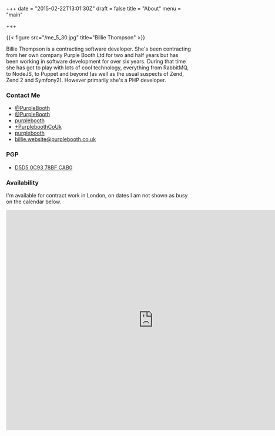 +++
date = "2015-02-22T13:01:30Z"
draft = false
title = "About"
menu  = "main"

+++

{{< figure src="/me_5_30.jpg" title="Billie Thompson" >}}

Billie Thompson is a contracting software developer. She's been contracting from her own company Purple Booth Ltd for two and half years but has been working in software development for over six years. During that time she has got to play with lots of cool technology, everything from RabbitMQ, to NodeJS, to Puppet and beyond (as well as the usual suspects of Zend, Zend 2 and Symfony2). However primarily she's a PHP developer.

### Contact Me

* [**<i class="fa fa-twitter-square"> </i>** @PurpleBooth](https://twitter.com/purplebooth)
* [**<i class="fa fa-adn"> </i>** @PurpleBooth](https://alpha.app.net/purplebooth)
* [**<i class="fa fa-linkedin-square"> </i>** purplebooth](https://uk.linkedin.com/in/purplebooth)
* [**<i class="fa fa-google-plus-square"> </i>** +PurpleboothCoUk](https://www.google.com/+PurpleboothCoUk)
* [**<i class="fa fa-github-square"> </i>** purplebooth](https://github.com/purplebooth)
* <a href='mail&#116;o&#58;bil%6Ci&#37;6&#53;&#46;&#119;ebsi%74&#101;&#64;%70&#37;75&#114;pleb&#37;&#54;F%&#54;Fth%2Eco&#46;uk'><strong><i class="fa fa-envelope-o"></i></strong> b&#105;ll&#105;e&#46;website&#64;purp&#108;ebooth&#46;co&#46;uk</a>

### PGP

* [**<i class="fa fa-key"></i>** D5D5 0C93 78BF CAB0](https://keybase.io/billie)

### Availability

I'm available for contract work in London, on dates I am not shown as busy on the calendar below.

<iframe src="https://www.google.com/calendar/embed?src=billiecodes.com_492s7u2ren6difuqhsrc0p9en4%40group.calendar.google.com&ctz=Europe/London" style="border: 0" width="800" height="600" frameborder="0" scrolling="no"></iframe>
